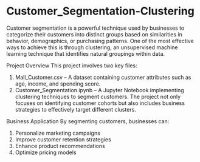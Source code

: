 # Customer_Segmentation-Clustering
Customer segmentation is a powerful technique used by businesses to categorize their customers into distinct groups based on similarities in behavior, demographics, or purchasing patterns. One of the most effective ways to achieve this is through clustering, an unsupervised machine learning technique that identifies natural groupings within data.

Project Overview
This project involves two key files:
1. Mall_Customer.csv – A dataset containing customer attributes such as age, income, and spending score.
2. Customer_Segmentation.ipynb – A Jupyter Notebook implementing clustering techniques to segment customers.
The project not only focuses on identifying customer cohorts but also includes business strategies to effectively target different clusters.

Business Application
By segmenting customers, businesses can:
1. Personalize marketing campaigns
2. Improve customer retention strategies
3. Enhance product recommendations
4. Optimize pricing models
